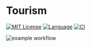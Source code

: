 # Tourism

<!-- [START BADGES] -->
<!-- Please keep comment here to allow auto update -->
[![MIT License](https://img.shields.io/github/license/yohan-kang/Tourism?style=flat-square)](https://github.com/yohan-kang/Tourism/blob/master/LICENSE)
[![Language](https://img.shields.io/github/languages/top/yohan-kang/Tourism?style=flat-square)](https://www.typescriptlang.org)
[![CI](https://img.shields.io/github/workflow/status/yohan-kang/Tourism/main?style=flat-square)](https://github.com/yohan-kang/Tourism/actions/workflows/django.yml)
<!-- [END BADGES] -->

![example workflow](https://github.com/yohan-kang/Tourism/actions/workflows/django.yml/badge.svg)
